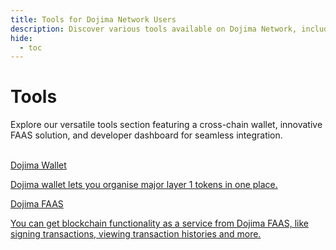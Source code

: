 ```yaml
---
title: Tools for Dojima Network Users
description: Discover various tools available on Dojima Network, including wallets, FaaS, and more.
hide:
  - toc
---
```


<style>
   .git-revision-date-localized-plugin, .md-source-file, .md-content__button.md-icon {
      display: none;
   }
</style>

<div class="section-wrapper product-section-head">
   <!-- <div class="hero-image"><img src="../img/tools-1.png" loading="lazy" class="hero-image" style="width: 40%; float: right;"></div> -->
   <div class="hero-left">
      <h1 class="hero-heading">Tools</h1>
      <p class="hero-subtext">Explore our versatile tools section featuring a cross-chain wallet, innovative FAAS solution, and developer dashboard for seamless integration.</p>
   </div>
   </br>
</div>

<div class="grid-container">
   <div class="grid-item">
      <a href="wallet">
         <div class="product-list-item-header">
            <div class="feature-card-heading">Dojima Wallet</div>
         </div>
         <p class="feature-paragraph">Dojima wallet lets you organise major layer 1 tokens in one place.</p>
      </a>
   </div>
   <div class="grid-item">
      <a href="dojima-faas">
         <div class="product-list-item-header">
            <div class="feature-card-heading">Dojima FAAS</div>
         </div>
         <p class="feature-paragraph">You can get blockchain functionality as a service from Dojima FAAS, like signing transactions, viewing transaction histories and more.</p>
      </a>
   </div>
</div>
</div>
